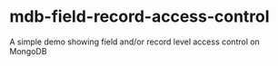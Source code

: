 # mdb-field-record-access-control
 A simple demo showing field and/or record level access control on MongoDB
